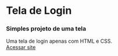 # Tela de Login
### Simples projeto de uma tela

Uma tela de login apenas com HTML e CSS.<br>
[Acessar site](igor97oliveira.github.io/tela-login/)
